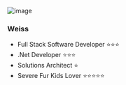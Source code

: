 ![image](https://github.com/scalene-triangle/scalene-triangle/assets/55972476/013bfda0-a1d2-4ca7-900a-24614064f72e)

### Weiss
- Full Stack Software Developer ⭐⭐⭐ 
- .Net Developer ⭐⭐⭐ 
- Solutions Architect ⭐
- Severe Fur Kids Lover ⭐⭐⭐⭐⭐ 
<!--
**scalene-triangle/scalene-triangle** is a ✨ _special_ ✨ repository because its `README.md` (this file) appears on your GitHub profile.

Here are some ideas to get you started:

- 🔭 I’m currently working on ...
- 🌱 I’m currently learning ...
- 👯 I’m looking to collaborate on ...
- 🤔 I’m looking for help with ...
- 💬 Ask me about ...
- 📫 How to reach me: ...
- 😄 Pronouns: ...
- ⚡ Fun fact: ...
-->
